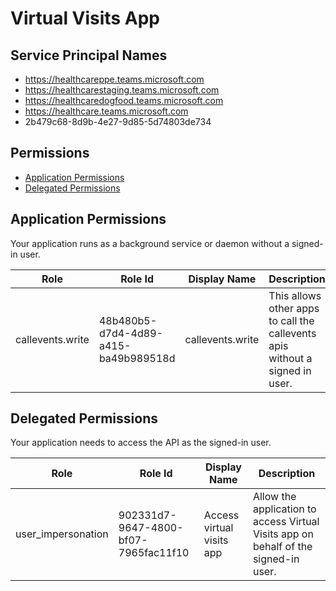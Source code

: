 # Virtual Visits App
## Service Principal Names
- https://healthcareppe.teams.microsoft.com
- https://healthcarestaging.teams.microsoft.com
- https://healthcaredogfood.teams.microsoft.com
- https://healthcare.teams.microsoft.com
- 2b479c68-8d9b-4e27-9d85-5d74803de734

 ## Permissions
- [Application Permissions](#application-permissions)
- [Delegated Permissions](#delegated-permissions)

## Application Permissions
Your application runs as a background service or daemon without a signed-in user.

| Role | Role Id | Display Name | Description |
|---|---|---|---|
| callevents.write | 48b480b5-d7d4-4d89-a415-ba49b989518d | callevents.write | This allows other apps to call the callevents apis without a signed in user. |

## Delegated Permissions
Your application needs to access the API as the signed-in user. 

| Role | Role Id | Display Name | Description |
|---|---|---|---|
| user_impersonation | 902331d7-9647-4800-bf07-7965fac11f10 | Access virtual visits app | Allow the application to access Virtual Visits app on behalf of the signed-in user. |


